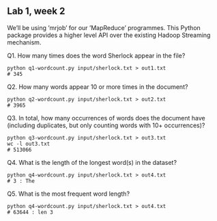 Lab 1, week 2
---

We’ll be using ’mrjob’ for our ’MapReduce’ programmes. This Python package provides a higher level API over the existing Hadoop Streaming mechanism.

Q1. How many times does the word Sherlock appear in the file?
    
    python q1-wordcount.py input/sherlock.txt > out1.txt
    # 345
    
Q2. How many words appear 10 or more times in the document?
   
    python q2-wordcount.py input/sherlock.txt > out2.txt
    # 3965
    
Q3. In total, how many occurrences of words does the document have (including duplicates, but only counting words with 10+ occurrences)?
  
    python q3-wordcount.py input/sherlock.txt > out3.txt
    wc -l out3.txt
    # 513066
    
Q4. What is the length of the longest word(s) in the dataset?
    
    python q4-wordcount.py input/sherlock.txt > out4.txt
    # 3 : The

Q5. What is the most frequent word length?

    python q4-wordcount.py input/sherlock.txt > out4.txt
    # 63644 : len 3

